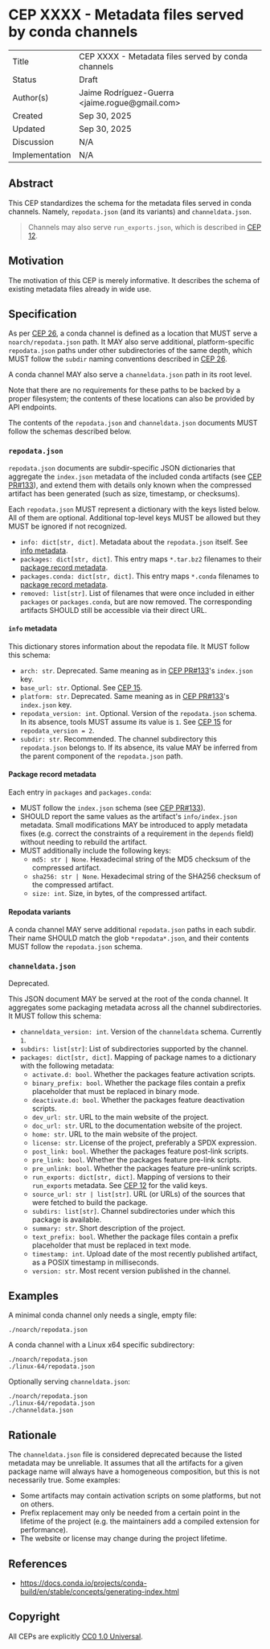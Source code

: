 # CEP XXXX - Metadata files served by conda channels

<table>
<tr><td> Title </td><td> CEP XXXX - Metadata files served by conda channels </td>
<tr><td> Status </td><td> Draft </td></tr>
<tr><td> Author(s) </td><td> Jaime Rodríguez-Guerra &lt;jaime.rogue@gmail.com&gt;</td></tr>
<tr><td> Created </td><td> Sep 30, 2025 </td></tr>
<tr><td> Updated </td><td> Sep 30, 2025 </td></tr>
<tr><td> Discussion </td><td> N/A </td></tr>
<tr><td> Implementation </td><td> N/A </td></tr>
</table>

## Abstract

This CEP standardizes the schema for the metadata files served in conda channels. Namely, `repodata.json` (and its variants) and `channeldata.json`.

> Channels may also serve `run_exports.json`, which is described in [CEP 12](./cep-0012.md).

## Motivation

The motivation of this CEP is merely informative. It describes the schema of existing metadata files already in wide use.

## Specification

As per [CEP 26](./cep-0026.md), a conda channel is defined as a location that MUST serve a `noarch/repodata.json` path. It MAY also serve additional, platform-specific `repodata.json` paths under other subdirectories of the same depth, which MUST follow the `subdir` naming conventions described in [CEP 26](./cep-0026.md).

A conda channel MAY also serve a `channeldata.json` path in its root level.

Note that there are no requirements for these paths to be backed by a proper filesystem; the contents of these locations can also be provided by API endpoints.

The contents of the `repodata.json` and `channeldata.json` documents MUST follow the schemas described below.

### `repodata.json`

`repodata.json` documents are subdir-specific JSON dictionaries that aggregate the `index.json` metadata of the included conda artifacts (see [CEP PR#133](https://github.com/conda/ceps/pull/133)), and extend them with details only known when the compressed artifact has been generated (such as size, timestamp, or checksums).

Each `repodata.json` MUST represent a dictionary with the keys listed below. All of them are optional. Additional top-level keys MUST be allowed but they MUST be ignored if not recognized.

- `info: dict[str, dict]`. Metadata about the `repodata.json` itself. See [info metadata](#info-metadata).
- `packages: dict[str, dict]`. This entry maps `*.tar.bz2` filenames to their [package record metadata](#package-record-metadata).
- `packages.conda: dict[str, dict]`. This entry maps `*.conda` filenames to [package record metadata](#package-record-metadata).
- `removed: list[str]`. List of filenames that were once included in either `packages` or `packages.conda`, but are now removed. The corresponding artifacts SHOULD still be accessible via their direct URL.

#### `info` metadata

This dictionary stores information about the repodata file. It MUST follow this schema:

- `arch: str`. Deprecated. Same meaning as in [CEP PR#133](https://github.com/conda/ceps/pull/133)'s `index.json` key.
- `base_url: str`. Optional. See [CEP 15](./cep-0015.md).
- `platform: str`. Deprecated. Same meaning as in [CEP PR#133](https://github.com/conda/ceps/pull/133)'s `index.json` key.
- `repodata_version: int`. Optional. Version of the `repodata.json` schema. In its absence, tools MUST assume its value is `1`. See [CEP 15](./cep-0015.md) for `repodata_version = 2`.
- `subdir: str`. Recommended. The channel subdirectory this `repodata.json` belongs to. If its absence, its value MAY be inferred from the parent component of the `repodata.json` path.

#### Package record metadata

Each entry in `packages` and `packages.conda`:

- MUST follow the `index.json` schema (see [CEP PR#133](https://github.com/conda/ceps/pull/133)).
- SHOULD report the same values as the artifact's `info/index.json` metadata. Small modifications MAY be introduced to apply metadata fixes (e.g. correct the constraints of a requirement in the `depends` field) without needing to rebuild the artifact.
- MUST additionally include the following keys:
  - `md5: str | None`. Hexadecimal string of the MD5 checksum of the compressed artifact.
  - `sha256: str | None`. Hexadecimal string of the SHA256 checksum of the compressed artifact.
  - `size: int`. Size, in bytes, of the compressed artifact.

#### Repodata variants

A conda channel MAY serve additional `repodata.json` paths in each subdir. Their name SHOULD match the glob `*repodata*.json`, and their contents MUST follow the `repodata.json` schema.

### `channeldata.json`

Deprecated.

This JSON document MAY be served at the root of the conda channel. It aggregates some packaging metadata across all the channel subdirectories. It MUST follow this schema:

- `channeldata_version: int`. Version of the `channeldata` schema. Currently `1`.
- `subdirs: list[str]`: List of subdirectories supported by the channel.
- `packages: dict[str, dict]`. Mapping of package names to a dictionary with the following metadata:
  - `activate.d: bool`. Whether the packages feature activation scripts.
  - `binary_prefix: bool`. Whether the package files contain a prefix placeholder that must be replaced in binary mode.
  - `deactivate.d: bool`. Whether the packages feature deactivation scripts.
  - `dev_url: str`. URL to the main website of the project.
  - `doc_url: str`. URL to the documentation website of the project.
  - `home: str`. URL to the main website of the project.
  - `license: str`. License of the project, preferably a SPDX expression.
  - `post_link: bool`. Whether the packages feature post-link scripts.
  - `pre_link: bool`. Whether the packages feature pre-link scripts.
  - `pre_unlink: bool`. Whether the packages feature pre-unlink scripts.
  - `run_exports: dict[str, dict]`. Mapping of versions to their `run_exports` metadata. See [CEP 12](./cep-0012.md) for the valid keys.
  - `source_url: str | list[str]`. URL (or URLs) of the sources that were fetched to build the package.
  - `subdirs: list[str]`. Channel subdirectories under which this package is available.
  - `summary: str`. Short description of the project.
  - `text_prefix: bool`. Whether the package files contain a prefix placeholder that must be replaced in text mode.
  - `timestamp: int`. Upload date of the most recently published artifact, as a POSIX timestamp in milliseconds.
  - `version: str`. Most recent version published in the channel.

## Examples

A minimal conda channel only needs a single, empty file:

```text
./noarch/repodata.json
```

A conda channel with a Linux x64 specific subdirectory:

```text
./noarch/repodata.json
./linux-64/repodata.json
```

Optionally serving `channeldata.json`:

```text
./noarch/repodata.json
./linux-64/repodata.json
./channeldata.json
```

## Rationale

The `channeldata.json` file is considered deprecated because the listed metadata may be unreliable. It assumes that all the artifacts for a given package name will always have a homogeneous composition, but this is not necessarily true. Some examples:

- Some artifacts may contain activation scripts on some platforms, but not on others.
- Prefix replacement may only be needed from a certain point in the lifetime of the project (e.g. the maintainers add a compiled extension for performance).
- The website or license may change during the project lifetime.

## References

- <https://docs.conda.io/projects/conda-build/en/stable/concepts/generating-index.html>

## Copyright

All CEPs are explicitly [CC0 1.0 Universal](https://creativecommons.org/publicdomain/zero/1.0/).

